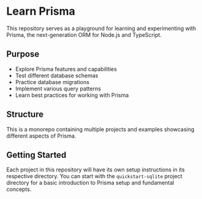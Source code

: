 # Learn Prisma

This repository serves as a playground for learning and experimenting with Prisma, the next-generation ORM for Node.js and TypeScript.

## Purpose

- Explore Prisma features and capabilities
- Test different database schemas
- Practice database migrations
- Implement various query patterns
- Learn best practices for working with Prisma

## Structure

This is a monorepo containing multiple projects and examples showcasing different aspects of Prisma.

## Getting Started

Each project in this repository will have its own setup instructions in its respective directory.
You can start with the `quickstart-sqlite` project directory for a basic introduction to Prisma setup and fundamental concepts.
